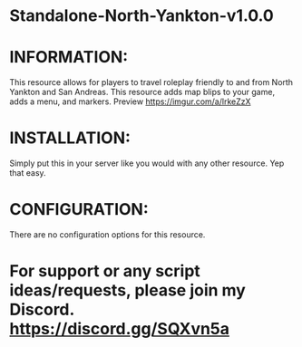 # Standalone-North-Yankton-v1.0.0
# INFORMATION: 
This resource allows for players to travel roleplay friendly to and from North Yankton and San Andreas. This resource adds map blips to your game, adds a menu, and markers.
Preview
https://imgur.com/a/lrkeZzX
# INSTALLATION: 
Simply put this in your server like you would with any other resource. Yep that easy.

# CONFIGURATION: 
There are no configuration options for this resource.

# For support or any script ideas/requests, please join my Discord. https://discord.gg/SQXvn5a
